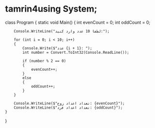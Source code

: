 # tamrin4using System;

class Program
{
    static void Main()
    {
        int evenCount = 0;
        int oddCount = 0;

        Console.WriteLine("لطفاً 10 عدد وارد کنید:");

        for (int i = 0; i < 10; i++)
        {
            Console.Write($"عدد {i + 1}: ");
            int number = Convert.ToInt32(Console.ReadLine());

            if (number % 2 == 0)
            {
                evenCount++;
            }
            else
            {
                oddCount++;
            }
        }

        Console.WriteLine($"تعداد اعداد زوج: {evenCount}");
        Console.WriteLine($"تعداد اعداد فرد: {oddCount}");
    }
}
